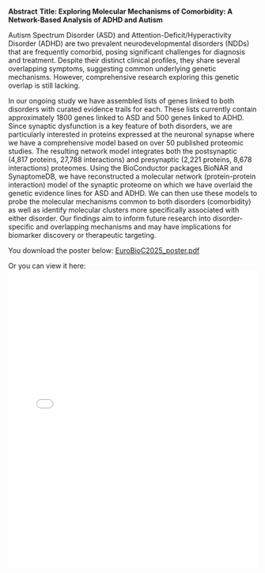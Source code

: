 **Abstract**
**Title: Exploring Molecular Mechanisms of Comorbidity: A Network-Based Analysis of ADHD and Autism**

Autism Spectrum Disorder (ASD) and Attention-Deficit/Hyperactivity Disorder (ADHD) are two prevalent neurodevelopmental disorders (NDDs) that are frequently comorbid, posing significant challenges for diagnosis and treatment. Despite their distinct clinical profiles, they share several overlapping symptoms, suggesting common underlying genetic mechanisms.  However, comprehensive research exploring this genetic overlap is still lacking.

In our ongoing study we have assembled lists of genes linked to both disorders with curated evidence trails for each. These lists currently contain approximately 1800 genes linked to ASD and 500 genes linked to ADHD. Since synaptic dysfunction is a key feature of both disorders, we are particularly interested in proteins expressed at the neuronal synapse where we have a comprehensive model based on over 50 published proteomic studies. The resulting network model integrates both the postsynaptic (4,817 proteins, 27,788 interactions) and presynaptic (2,221 proteins, 8,678 interactions) proteomes. Using the BioConductor packages BioNAR and SynaptomeDB, we have reconstructed a molecular network (protein-protein interaction) model of the synaptic proteome on which we have overlaid the genetic evidence lines for ASD and ADHD. We can then use these models to probe the molecular mechanisms common to both disorders (comorbidity) as well as identify molecular clusters more specifically associated with either disorder. Our findings aim to inform future research into disorder-specific and overlapping mechanisms and may have implications for biomarker discovery or therapeutic targeting. 

You download the poster below:
[EuroBioC2025_poster.pdf](https://github.com/user-attachments/files/22371196/EuroBioC2025_poster.pdf)

Or you can view it here:
<embed src="EuroBioC2025_poster.pdf" width="100%" height="600px" type="application/pdf">
